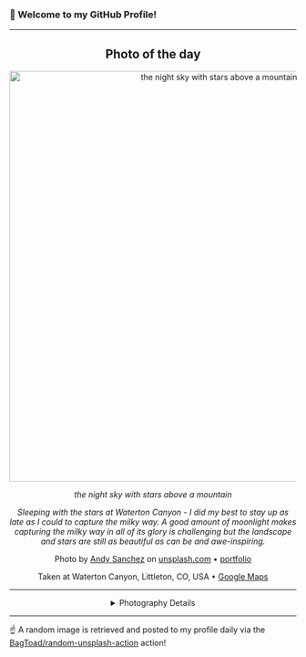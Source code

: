 ### 👋 Welcome to my GitHub Profile!

----
<div align="center">

## Photo of the day
  
  <a href="https://unsplash.com/photos/the-night-sky-with-stars-above-a-mountain-RaL7yqN_pdg"><img width="720" src="https://images.unsplash.com/photo-1671516272185-444d087c41fc?crop=entropy&cs=tinysrgb&fit=max&fm=jpg&ixid=M3w1OTQ0OTd8MHwxfHJhbmRvbXx8fHx8fHx8fDE3NTY0NDc4NDd8&ixlib=rb-4.1.0&q=80&w=1080" alt="the night sky with stars above a mountain"></a>
  
  <em>the night sky with stars above a mountain</em>
  
  <em>Sleeping with the stars at Waterton Canyon - I did my best to stay up as late as I could to capture the milky way. A good amount of moonlight makes capturing the milky way in all of its glory is challenging but the landscape and stars are still as beautiful as can be and awe-inspiring.</em>

  Photo by [Andy Sanchez](https://andyasmarketing.wixsite.com/my-site) on [unsplash.com](https://unsplash.com/) • [portfolio](https://andyasmarketing.wixsite.com/my-site)
  
  Taken at Waterton Canyon, Littleton, CO, USA • [Google Maps](https://www.google.com/maps/search/?api=1&query=39.456553,-105.124897)
  
  ---
  
<details>
<summary>Photography Details</summary>
  
| Parameter     | Value |
| ------------- | ----- |
| Camera Model  | null |
| Exposure Time | null |
| Aperture      | null |
| Focal Length  | null |
| ISO           | null |
| Location      | Waterton Canyon, Littleton, CO, USA (United States) |
| Coordinates   | Latitude 39.456553, Longitude -105.124897 |

</details>

</div>

----

☝️ A random image is retrieved and posted to my profile daily via the [BagToad/random-unsplash-action](https://github.com/BagToad/random-unsplash-action) action!

